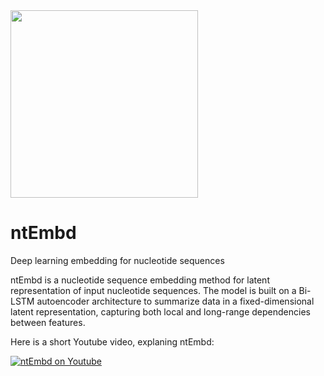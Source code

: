 <img src="https://github.com/bcgsc/ntEmbd/blob/master/ntEmbd_logo.png" width="300">

# ntEmbd
Deep learning embedding for nucleotide sequences

ntEmbd is a nucleotide sequence embedding method for latent representation of input nucleotide sequences. The model is built on a Bi-LSTM autoencoder architecture to summarize data in a fixed-dimensional latent representation, capturing both local and long-range dependencies between features.

Here is a short Youtube video, explaning ntEmbd:

[![ntEmbd on Youtube](https://img.youtube.com/vi/nToreGP8Jd8/0.jpg)](https://www.youtube.com/watch?v=nToreGP8Jd8)
